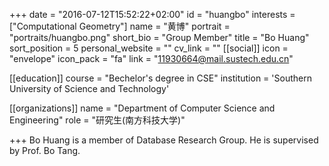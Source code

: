 +++
date = "2016-07-12T15:52:22+02:00"
id = "huangbo"
interests = ["Computational Geometry"]
name = "黄博"
portrait = "portraits/huangbo.png"
short_bio = "Group Member"
title = "Bo Huang"
sort_position = 5
personal_website = ""
cv_link = ""
[[social]]
    icon = "envelope"
    icon_pack = "fa"
    link = "11930664@mail.sustech.edu.cn"

[[education]]
    course = "Bechelor's degree in CSE"
    institution = 'Southern University of Science and Technology'
 

[[organizations]]
    name = "Department of Computer Science and Engineering"
    role = "研究生(南方科技大学)"

+++
Bo Huang is a member of Database Research Group. He is supervised by Prof. Bo Tang.